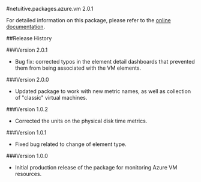 #netuitive.packages.azure.vm 2.0.1

For detailed information on this package, please refer to the [online documentation](https://help.netuitive.com/Content/Integrations/microsoft_azure.htm).

##Release History

###Version 2.0.1

* Bug fix: corrected typos in the element detail dashboards that prevented them from being associated with the VM elements.

###Version 2.0.0

* Updated package to work with new metric names, as well as collection of "classic" virtual machines.

###Version 1.0.2

* Corrected the units on the physical disk time metrics.

###Version 1.0.1

* Fixed bug related to change of element type.

###Version 1.0.0

* Initial production release of the package for monitoring Azure VM resources.
